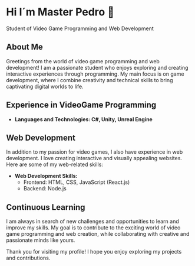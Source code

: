 # Hi I´m Master Pedro 👋


Student of Video Game Programming and Web Development

## About Me

Greetings from the world of video game programming and web development! I am a passionate student who enjoys exploring and creating interactive experiences through programming. My main focus is on game development, where I combine creativity and technical skills to bring captivating digital worlds to life.

## Experience in VideoGame Programming

- **Languages and Technologies: C#, Unity, Unreal Engine**

## Web Development

In addition to my passion for video games, I also have experience in web development. I love creating interactive and visually appealing websites. Here are some of my web-related skills:

- **Web Development Skills:**
  - Frontend: HTML, CSS, JavaScript (React.js)
  - Backend: Node.js


## Continuous Learning

I am always in search of new challenges and opportunities to learn and improve my skills. My goal is to contribute to the exciting world of video game programming and web creation, while collaborating with creative and passionate minds like yours.

Thank you for visiting my profile! I hope you enjoy exploring my projects and contributions.




